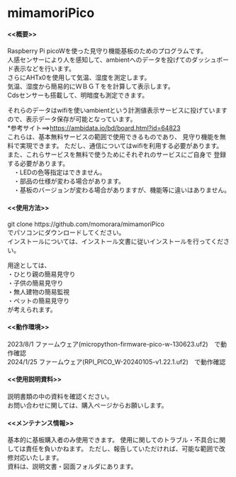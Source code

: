 # mimamoriPico

<h4><<概要>></h4>
Raspberry Pi picoWを使った見守り機能基板のためのプログラムです。<br>
人感センサーにより人を感知して、ambientへのデータを投げてのダッシュボード表示などを行います。<br>
さらにAHTx0を使用して気温、湿度を測定します。<br>
気温、湿度から簡易的にＷＢＧＴをを計算して表示します。<br>
Cdsセンサーも搭載して、明暗度も測定できます。<br>

それらのデータはwifiを使いambientという計測値表示サービスに投げていますので、表示データ保存が可能となっています。<br>
*参考サイト==>https://ambidata.io/bd/board.html?id=64823 <br>
これらは、基本無料サービスの範囲で使用できるものであり、 見守り機能を無料で実現できます。 ただし、通信についてはwifiを利用する必要があります。<br>
また、これらサービスを無料で使うためにそれぞれのサービスにご自身で 登録する必要があります。<br>
　・LEDの色等指定はできません。<br>
　・部品の仕様が変わる場合があります。 <br>
　・基板のバージョンが変わる場合がありますが、機能等に違いはありません。<br>

<h4><<使用方法>></h4>
git clone https://github.com/momorara/mimamoriPico<br>
でパソコンにダウンロードしてください。<br>
インストールについては、インストール文書に従いインストールを行ってください。<br>
  
 用途としては、<br>
・ひとり親の簡易見守り<br>
・子供の簡易見守り<br>
・無人建物の簡易監視<br>
・ペットの簡易見守り<br>
が考えられます。<br>

<h4><<動作環境>></h4>
2023/8/1 ファームウェア(micropython-firmware-pico-w-130623.uf2)　で動作確認<br>
2024/1/25 ファームウェア(RPI_PICO_W-20240105-v1.22.1.uf2)　で動作確認<br>

<h4><<使用説明資料>></h4>
説明書類の中の資料を確認ください。<br>
お問い合わせに関しては、購入ページからお願いします。　<br>

<h4><<メンテナンス情報>></h4> 
基本的に基板購入者のみ使用できます。 使用に関してのトラブル・不具合に関しては責任を負いかねます。 ただし、報告していただければ、可能な範囲で改修対応いたします。<br>
資料は、説明文書・図面フォルダにあります。<br>
